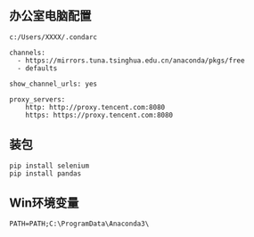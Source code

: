 ## 办公室电脑配置

`c:/Users/XXXX/.condarc`

```
channels:
  - https://mirrors.tuna.tsinghua.edu.cn/anaconda/pkgs/free
  - defaults

show_channel_urls: yes

proxy_servers:
    http: http://proxy.tencent.com:8080
    https: https://proxy.tencent.com:8080
```

## 装包
```
pip install selenium
pip install pandas
```


## Win环境变量

```
PATH=PATH;C:\ProgramData\Anaconda3\ 
```

